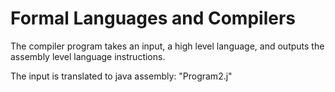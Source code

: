 # Formal Languages and Compilers

The compiler program takes an input, a high level language, and outputs the assembly level language instructions.

The input is translated to java assembly: "Program2.j"

